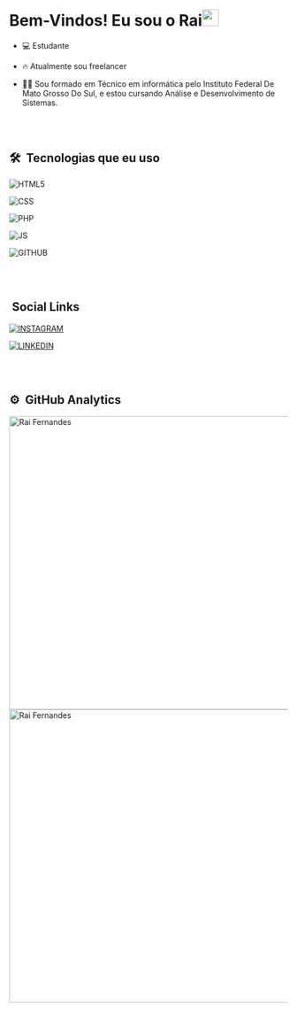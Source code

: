 <h1> Bem-Vindos! Eu sou o Rai<img src="https://raw.githubusercontent.com/kaueMarques/kaueMarques/master/hi.gif" width="30px"></h1>

- 💻 Estudante

- 🔥 Atualmente sou freelancer

- 👨‍🎓 Sou formado em Técnico em informática pelo Instituto Federal De Mato Grosso Do Sul, e estou cursando Análise e Desenvolvimento de Sistemas.

<br><br>

## 🛠 &nbsp;Tecnologias que eu uso

<img align="center" alt="HTML5"
src="https://img.shields.io/badge/HTML5-E34F26?style=for-the-badge&logo=html5&logoColor=white">

<img align="center" alt="CSS"
src="https://img.shields.io/badge/CSS3-1572B6?style=for-the-badge&logo=css3&logoColor=white">

<img align="center" alt="PHP"
src="https://img.shields.io/badge/PHP-777BB4?style=for-the-badge&logo=php&logoColor=white">

<img align="center" alt="JS"
src="https://img.shields.io/badge/JS-100000?style=for-the-badge&logo=js&logoColor=black">

<img align="center" alt="GITHUB"
src="https://img.shields.io/badge/GitHub-100000?style=for-the-badge&logo=github&logoColor=white">

<br><br>
## &nbsp;Social Links

[<img align="center" alt="INSTAGRAM"
src="https://img.shields.io/badge/Instagram-E4405F?style=for-the-badge&logo=instagram&logoColor=white">](https://www.instagram.com/rai.fernandes_/)

[<img align="center" alt="LINKEDIN"
src="https://img.shields.io/badge/LinkedIn-0077B5?style=for-the-badge&logo=linkedin&logoColor=white">](https://www.linkedin.com/in/rai-fernandes-dos-santos-b79990195/)

<br><br>

## ⚙️ &nbsp;GitHub Analytics

<p align="left">

<img width="530em" src="https://github-readme-stats.vercel.app/api?username=RaiFernandesdosSantos&show_icons=true&theme=synthwave" alt="Rai Fernandes"/>
  
<img width="530em" src="https://github-readme-stats.vercel.app/api/top-langs/?username=RaiFernandesdosSantos&layout=compact&theme=synthwave" alt="Rai Fernandes"/>
</p>
